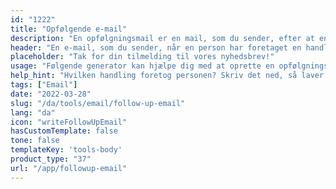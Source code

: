 ```yaml
---
id: "1222"
title: "Opfølgende e-mail"
description: "En opfølgningsmail er en mail, som du sender, efter at en person har foretaget en handling, f.eks. ved at abonnere på dit nyhedsbrev, downloade et stykke indhold eller foretage et køb. Formålet med en opfølgningsmail er at opbygge et forhold til den person, der har foretaget handlingen, og få vedkommende til at foretage en anden handling, f.eks. besøge dit websted, deltage i et arrangement eller foretage et nyt køb."
header: "En e-mail, som du sender, når en person har foretaget en handling."
placeholder: "Tak for din tilmelding til vores nyhedsbrev!"
usage: "Følgende generator kan hjælpe dig med at oprette en opfølgningsmail, der er skræddersyet til dit brand."
help_hint: "Hvilken handling foretog personen? Skriv det ned, så laver vi det om til en opfølgningsmail."
tags: ["Email"]
date: "2022-03-28"
slug: "/da/tools/email/follow-up-email"
lang: "da"
icon: "writeFollowUpEmail"
hasCustomTemplate: false
tone: false
templateKey: 'tools-body'
product_type: "37"
url: "/app/followup-email"
---
```


